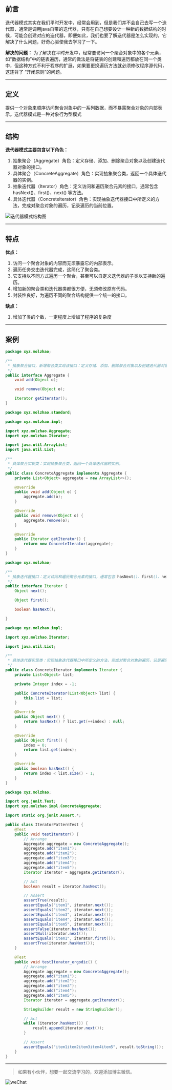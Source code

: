 ## 前言
迭代器模式其实在我们平时开发中，经常会用到，但是我们并不会自己去写一个迭代器，通常是调用java自带的迭代器，只有在自己想要设计一种新的数据结构的时候，可能会创建对应的迭代器，即便如此，我们也要了解迭代器是怎么实现的，它解决了什么问题，好奇心驱使我去学习了一下。

**解决的问题：**
为了解决在平时开发中，经常要访问一个聚合对象中的各个元素，如“数据结构”中的链表遍历，通常的做法是将链表的创建和遍历都放在同一个类中，但这种方式不利于程序的扩展，如果要更换遍历方法就必须修改程序源代码，这违背了 “开闭原则”的问题。
***

## 定义
提供一个对象来顺序访问聚合对象中的一系列数据，而不暴露聚合对象的内部表示。迭代器模式是一种对象行为型模式

***
## 结构

**迭代器模式主要包含以下角色：**
1. 抽象聚合（Aggregate）角色：定义存储、添加、删除聚合对象以及创建迭代器对象的接口。
2. 具体聚合（ConcreteAggregate）角色：实现抽象聚合类，返回一个具体迭代器的实例。
3. 抽象迭代器（Iterator）角色：定义访问和遍历聚合元素的接口，通常包含 hasNext()、first()、next() 等方法。
4. 具体迭代器（Concretelterator）角色：实现抽象迭代器接口中所定义的方法，完成对聚合对象的遍历，记录遍历的当前位置。

![迭代器模式结构图](https://molzhao-pic.oss-cn-beijing.aliyuncs.com/2020-12-13/%E8%BF%AD%E4%BB%A3%E5%99%A8%E6%A8%A1%E5%BC%8F.png)
***

## 特点

**优点：**
1. 访问一个聚合对象的内容而无须暴露它的内部表示。
2. 遍历任务交由迭代器完成，这简化了聚合类。
3. 它支持以不同方式遍历一个聚合，甚至可以自定义迭代器的子类以支持新的遍历。
4. 增加新的聚合类和迭代器类都很方便，无须修改原有代码。
5. 封装性良好，为遍历不同的聚合结构提供一个统一的接口。


**缺点：**
1. 增加了类的个数，一定程度上增加了程序的复杂度
***

## 案例

```java
package xyz.molzhao;

/**
 * 抽象聚合接口，新增聚合类实现该接口：定义存储、添加、删除聚合对象以及创建迭代器对象的接口。
 */
public interface Aggregate {
    void add(Object o);

    void remove(Object o);

    Iterator getIterator();
}
```

```java
package xyz.molzhao.standard;

package xyz.molzhao.impl;

import xyz.molzhao.Aggregate;
import xyz.molzhao.Iterator;

import java.util.ArrayList;
import java.util.List;

/**
 * 具体聚合实现类：实现抽象聚合类，返回一个具体迭代器的实例。
 */
public class ConcreteAggregate implements Aggregate {
    private List<Object> aggregate = new ArrayList<>();

    @Override
    public void add(Object o) {
        aggregate.add(o);
    }

    @Override
    public void remove(Object o) {
        aggregate.remove(o);
    }

    @Override
    public Iterator getIterator() {
        return new ConcreteIterator(aggregate);
    }
}
```

```java
package xyz.molzhao;

/**
 * 抽象迭代器接口：定义访问和遍历聚合元素的接口，通常包含 hasNext()、first()、next() 等方法。
 */
public interface Iterator {
    Object next();

    Object first();

    boolean hasNext();

}

```

```java
package xyz.molzhao.impl;

import xyz.molzhao.Iterator;

import java.util.List;

/**
 * 具体迭代器实现类：实现抽象迭代器接口中所定义的方法，完成对聚合对象的遍历，记录遍历的当前位置。
 */
public class ConcreteIterator implements Iterator {
    private List<Object> list;

    private Integer index = -1;

    public ConcreteIterator(List<Object> list) {
        this.list = list;
    }

    @Override
    public Object next() {
        return hasNext() ? list.get(++index) : null;
    }

    @Override
    public Object first() {
        index = 0;
        return list.get(index);
    }

    @Override
    public boolean hasNext() {
        return index < list.size() - 1;
    }
}
```

```java
package xyz.molzhao;

import org.junit.Test;
import xyz.molzhao.impl.ConcreteAggregate;

import static org.junit.Assert.*;

public class IteratorPatternTest {
    @Test
    public void testIterator() {
        // Arrange
        Aggregate aggregate = new ConcreteAggregate();
        aggregate.add("item1");
        aggregate.add("item2");
        aggregate.add("item3");
        aggregate.add("item4");
        aggregate.add("item5");
        Iterator iterator = aggregate.getIterator();

        // Act
        boolean result = iterator.hasNext();

        // Assert
        assertTrue(result);
        assertEquals("item1", iterator.next());
        assertEquals("item2", iterator.next());
        assertEquals("item3", iterator.next());
        assertEquals("item4", iterator.next());
        assertEquals("item5", iterator.next());
        assertFalse(iterator.hasNext());
        assertNull(iterator.next());
        assertEquals("item1", iterator.first());
        assertTrue(iterator.hasNext());
    }

    @Test
    public void testIterator_ergodic() {
        // Arrange
        Aggregate aggregate = new ConcreteAggregate();
        aggregate.add("item1");
        aggregate.add("item2");
        aggregate.add("item3");
        aggregate.add("item4");
        aggregate.add("item5");
        Iterator iterator = aggregate.getIterator();

        StringBuilder result = new StringBuilder();

        // Act
        while (iterator.hasNext()) {
            result.append(iterator.next());
        }

        // Assert
        assertEquals("item1item2item3item4item5", result.toString());
    }
}
```

***

> 如果有小伙伴，想要一起交流学习的，欢迎添加博主微信。

![weChat](https://molzhao-pic.oss-cn-beijing.aliyuncs.com/Common/WeChat.png)